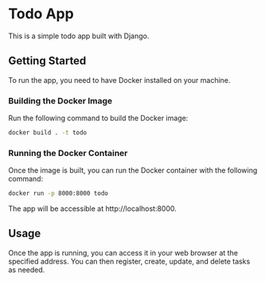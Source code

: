 # Todo App

This is a simple todo app built with Django.

## Getting Started

To run the app, you need to have Docker installed on your machine.

### Building the Docker Image

Run the following command to build the Docker image:

```bash
docker build . -t todo
```

### Running the Docker Container

Once the image is built, you can run the Docker container with the following command:

```bash
docker run -p 8000:8000 todo
```

The app will be accessible at http://localhost:8000.

## Usage

Once the app is running, you can access it in your web browser at the specified address. You can then register, create, update, and delete tasks as needed.
